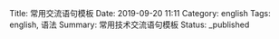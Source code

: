 Title: 常用交流语句模板
Date: 2019-09-20 11:11
Category: english
Tags: english, 语法
Summary: 常用技术交流语句模板
Status: _published


